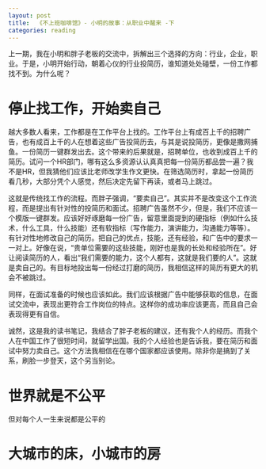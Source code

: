 ```yaml
---
layout: post
title:  《不上班咖啡馆》- 小明的故事：从职业中醒来 -下
categories: reading
---
```


上一期，我在小明和胖子老板的交流中，拆解出三个选择的方向：行业，企业，职业。于是，小明开始行动，朝着心仪的行业投简历，谁知道处处碰壁，一份工作都找不到。为什么呢？ 

# 停止找工作，开始卖自己

越大多数人看来，工作都是在工作平台上找的。工作平台上有成百上千的招聘广告，也有成百上千的人在想着这些广告投简历去，与其是说投简历，更像是撒网捕鱼。一份简历一键群发出去。这个带来的后果就是，招聘单位，也收到成百上千的简历。试问一个HR部门，哪有这么多资源认认真真把每一份简历都品尝一遍？我不是HR，但我猜他们应该比老师改学生作文更快。在筛选简历时，拿起一份简历看几秒，大部分凭个人感觉，然后决定先留下再读，或者马上跳过。

这就是传统找工作的流程。而胖子强调，“要卖自己”。其实并不是改变这个工作流程，而是提出有针对性的投简历和面试。招聘广告虽然不少，但是，我们不应该一个模版一键群发。应该好好琢磨每一份广告，留意里面提到的硬指标（例如什么技术，什么工具，什么技能）还有软指标（写作能力，演讲能力，沟通能力等等）。有针对性地修改自己的简历。把自己的优点，技能，还有经验，和广告中的要求一一对上。好像在说，“贵单位需要的这些技能，刚好也是我的长处和经验所在”。好让阅读简历的人，看出“我们需要的能力，这个人都有，这就是我们要的人”。这就是卖自己的。有目标地投出每一份经过打磨的简历，我相信这样的简历有更大的机会不被跳过。

同样，在面试准备的时候也应该如此。我们应该根据广告中能够获取的信息，在面试交流中，表现出更符合工作岗位的特点。这样你的成功率应该更高，而且自己会表现得更有自信。

诚然，这是我的读书笔记，我结合了胖子老板的建议，还有我个人的经历。而我个人在中国工作了很短时间，就留学出国。我的个人经验也是告诉我，要在简历和面试中努力卖自己。这个方法我相信在在哪个国家都应该使用。除非你是搞到了关系，刷脸一步登天，这个另当别论。


# 世界就是不公平
但对每个人一生来说都是公平的



# 大城市的床，小城市的房
<!--stackedit_data:
eyJoaXN0b3J5IjpbLTEwOTQ0NDE0ODZdfQ==
-->